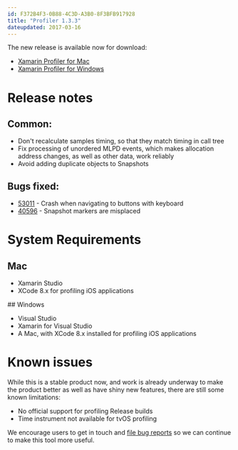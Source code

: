 ```yaml
---
id: F372B4F3-0B88-4C3D-A3B0-8F3BFB917928
title: "Profiler 1.3.3"
dateupdated: 2017-03-16
---
```



The new release is available now for download:

* [Xamarin Profiler for Mac](https://dl.xamarin.com/profiler/profiler-mac-1.3.3-6.pkg)
* [Xamarin Profiler for Windows](https://dl.xamarin.com/profiler/XamarinProfiler.Windows.Installer.1.3.3-6.msi)

# Release notes

## Common:

* Don't recalculate samples timing, so that they match timing in call tree
* Fix processing of unordered MLPD events, which makes allocation address changes, as well as other data, work reliably
* Avoid adding duplicate objects to Snapshots

## Bugs fixed:

* [53011](https://bugzilla.xamarin.com/show_bug.cgi?id=53011) - Crash when navigating to buttons with keyboard
* [40596](https://bugzilla.xamarin.com/show_bug.cgi?id=40596) - Snapshot markers are misplaced


# System Requirements

## Mac

* Xamarin Studio
* XCode 8.x for profiling iOS applications

## Windows

* Visual Studio
* Xamarin for Visual Studio
* A Mac, with XCode 8.x installed for profiling iOS applications

# Known issues

While this is a stable product now, and work is already underway to make the product better as well as
have shiny new features, there are still some known limitations:

* No official support for profiling Release builds
* Time instrument not available for tvOS profiling

We encourage users to get in touch and [file bug reports](https://bugzilla.xamarin.com/enter_bug.cgi?product=Profiler) so we can continue to make this tool more useful.

